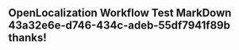 <properties
ms.topic="hero-topic"
ms.test1="hero-topic"
ms.test2="test"/>

## OpenLocalization Workflow Test MarkDown 43a32e6e-d746-434c-adeb-55df7941f89b thanks!
